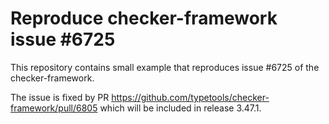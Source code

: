 # Reproduce checker-framework issue #6725

This repository contains small example that reproduces issue #6725 of the checker-framework.

The issue is fixed by PR https://github.com/typetools/checker-framework/pull/6805 which will
be included in release 3.47.1.
